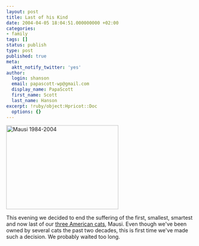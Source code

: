 ```yaml
---
layout: post
title: Last of his Kind
date: 2004-04-05 18:04:51.000000000 +02:00
categories:
- family
tags: []
status: publish
type: post
published: true
meta:
  aktt_notify_twitter: 'yes'
author:
  login: shanson
  email: papascott-wp@gmail.com
  display_name: PapaScott
  first_name: Scott
  last_name: Hanson
excerpt: !ruby/object:Hpricot::Doc
  options: {}
---
```

<p><img src="https://www.papascott.de/wordpress/wp-content/uploads/2004/04/mausi0117.jpg" height="225" width="300" border="0" alt="Mausi 1984-2004" title="Mausi 1984-2004" /></p>
<p>This evening we decided to end the suffering of the first, smallest, smartest and now last of our <a href="https://www.papascott.de/2000/01/17/1201.php">three American cats</a>, Mausi. Even though we've been owned by several cats the past two decades, this is first time we've made such a decision. We probably waited too long.</p>
